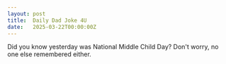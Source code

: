 ```yaml
---
layout: post
title:  Daily Dad Joke 4U
date:   2025-03-22T00:00:00Z
---
```

Did you know yesterday was National Middle Child Day? Don't worry, no one else remembered either.

